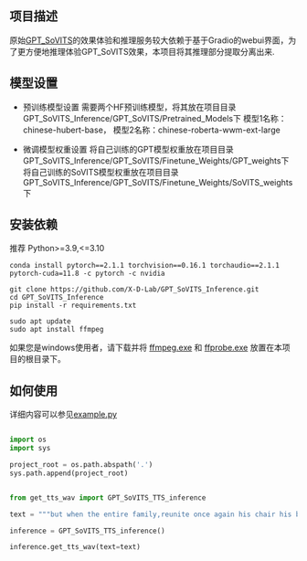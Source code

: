
## 项目描述

原始[GPT_SoVITS](https://github.com/RVC-Boss/GPT-SoVITS)的效果体验和推理服务较大依赖于基于Gradio的webui界面，为了更方便地推理体验GPT_SoVITS效果，本项目将其推理部分提取分离出来.
## 模型设置


- 预训练模型设置
需要两个HF预训练模型，将其放在项目目录GPT_SoVITS_Inference/GPT_SoVITS/Pretrained_Models下
模型1名称：chinese-hubert-base， 模型2名称：chinese-roberta-wwm-ext-large

- 微调模型权重设置
将自己训练的GPT模型权重放在项目目录GPT_SoVITS_Inference/GPT_SoVITS/Finetune_Weights/GPT_weights下
将自己训练的SoVITS模型权重放在项目目录GPT_SoVITS_Inference/GPT_SoVITS/Finetune_Weights/SoVITS_weights下

## 安装依赖

推荐 Python>=3.9,<=3.10

```
conda install pytorch==2.1.1 torchvision==0.16.1 torchaudio==2.1.1 pytorch-cuda=11.8 -c pytorch -c nvidia

git clone https://github.com/X-D-Lab/GPT_SoVITS_Inference.git
cd GPT_SoVITS_Inference
pip install -r requirements.txt

sudo apt update
sudo apt install ffmpeg
```
如果您是windows使用者，请下载并将 [ffmpeg.exe](https://huggingface.co/lj1995/VoiceConversionWebUI/blob/main/ffmpeg.exe) 和 [ffprobe.exe](https://huggingface.co/lj1995/VoiceConversionWebUI/blob/main/ffprobe.exe) 放置在本项目的根目录下。


## 如何使用

详细内容可以参见[example.py](./example.py)

```Python

import os
import sys

project_root = os.path.abspath('.')
sys.path.append(project_root)


from get_tts_wav import GPT_SoVITS_TTS_inference

text = """but when the entire family,reunite once again his chair his bowl"""

inference = GPT_SoVITS_TTS_inference()

inference.get_tts_wav(text=text)

```
